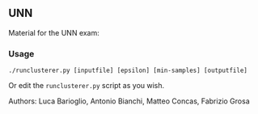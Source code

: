 ## UNN
Material for the UNN exam:

### Usage

```
./runclusterer.py [inputfile] [epsilon] [min-samples] [outputfile]
```

Or edit the `runclusterer.py` script as you wish.

Authors:
  Luca Barioglio, Antonio Bianchi, Matteo Concas, Fabrizio Grosa
